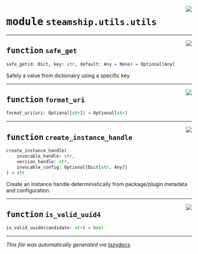 <!-- markdownlint-disable -->

<a href="https://github.com/steamship-core/python-client/tree/main/src/steamship/utils/utils.py#L0"><img align="right" style="float:right;" src="https://img.shields.io/badge/-source-cccccc?style=flat-square"></a>

# <kbd>module</kbd> `steamship.utils.utils`





---

<a href="https://github.com/steamship-core/python-client/tree/main/src/steamship/utils/utils.py#L7"><img align="right" style="float:right;" src="https://img.shields.io/badge/-source-cccccc?style=flat-square"></a>

## <kbd>function</kbd> `safe_get`

```python
safe_get(d: Dict, key: str, default: Any = None) → Optional[Any]
```

Safely a value from dictionairy using a specific key 


---

<a href="https://github.com/steamship-core/python-client/tree/main/src/steamship/utils/utils.py#L12"><img align="right" style="float:right;" src="https://img.shields.io/badge/-source-cccccc?style=flat-square"></a>

## <kbd>function</kbd> `format_uri`

```python
format_uri(uri: Optional[str]) → Optional[str]
```






---

<a href="https://github.com/steamship-core/python-client/tree/main/src/steamship/utils/utils.py#L18"><img align="right" style="float:right;" src="https://img.shields.io/badge/-source-cccccc?style=flat-square"></a>

## <kbd>function</kbd> `create_instance_handle`

```python
create_instance_handle(
    invocable_handle: str,
    version_handle: str,
    invocable_config: Optional[Dict[str, Any]]
) → str
```

Create an instance handle deterministically from package/plugin metadata and configuration. 


---

<a href="https://github.com/steamship-core/python-client/tree/main/src/steamship/utils/utils.py#L25"><img align="right" style="float:right;" src="https://img.shields.io/badge/-source-cccccc?style=flat-square"></a>

## <kbd>function</kbd> `is_valid_uuid4`

```python
is_valid_uuid4(candidate: str) → bool
```








---

_This file was automatically generated via [lazydocs](https://github.com/ml-tooling/lazydocs)._
